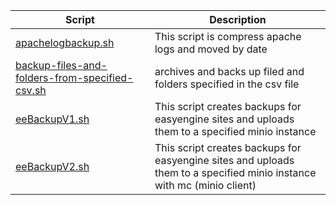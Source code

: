 | Script | Description |
|--|--|
| [apachelogbackup.sh](https://github.com/monobilisim/mono.sh/blob/main/backup/apachelogbackup.sh) | This script is compress apache logs and moved by date |
| [backup-files-and-folders-from-specified-csv.sh](https://github.com/monobilisim/mono.sh/blob/main/backup/backup-files-and-folders-from-specified-csv.sh) | archives and backs up filed and folders specified in the csv file |
| [eeBackupV1.sh](https://github.com/monobilisim/mono.sh/blob/main/backup/eeBackupV1.sh) | This script creates backups for easyengine sites and uploads them to a specified minio instance |
| [eeBackupV2.sh](https://github.com/monobilisim/mono.sh/blob/main/backup/eeBackupV2.sh) | This script creates backups for easyengine sites and uploads them to a specified minio instance with mc (minio client) |
